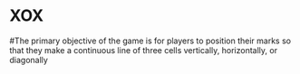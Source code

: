 # XOX

#The primary objective of the game is for players to position their marks so that they make a continuous line of three cells vertically, horizontally, or diagonally
